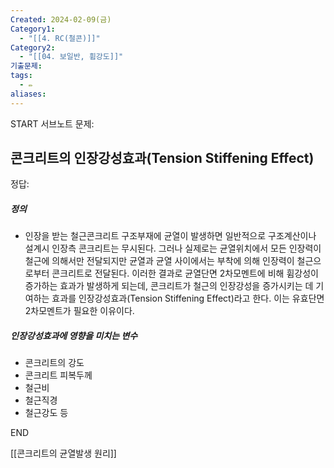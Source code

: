 ```yaml
---
Created: 2024-02-09(금)
Category1:
  - "[[4. RC(철콘)]]"
Category2:
  - "[[04. 보일반, 휨강도]]"
기출문제: 
tags:
  - ✏️
aliases: 
---
```

START
서브노트
문제:  
## 콘크리트의 인장강성효과(Tension Stiffening Effect)


정답: 
##### 정의
- 인장을 받는 철근콘크리트 구조부재에 균열이 발생하면 일반적으로 구조계산이나 설계시 인장측 콘크리트는 무시된다. 그러나 실제로는 균열위치에서 모든 인장력이 철근에 의해서만 전달되지만 균열과 균열 사이에서는 부착에 의해 인장력이 철근으로부터 콘크리트로 전달된다. 이러한 결과로 균열단면 2차모멘트에 비해 휨강성이 증가하는 효과가 발생하게 되는데, 콘크리트가 철근의 인장강성을 증가시키는 데 기여하는 효과를 인장강성효과(Tension Stiffening Effect)라고 한다. 이는 유효단면 2차모멘트가 필요한 이유이다.
##### 인장강성효과에 영향을 미치는 변수
- 콘크리트의 강도
- 콘크리트 피복두께
- 철근비
- 철근직경
- 철근강도 등
<!--ID: 1687677737565-->

END



[[콘크리트의 균열발생 원리]]